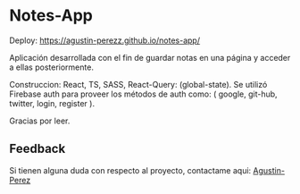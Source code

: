 
# Notes-App

Deploy: https://agustin-perezz.github.io/notes-app/

Aplicación desarrollada con el fin de guardar notas en una página y acceder a ellas posteriormente.

Construccion: React, TS, SASS, React-Query: (global-state). Se utilizó Firebase auth para proveer los métodos de auth como: ( google, git-hub, twitter, login, register ).

Gracias por leer.
## Feedback

Si tienen alguna duda con respecto al proyecto, contactame aqui: [Agustin-Perez](https://www.linkedin.com/in/agustinperez-front-end-developer/)


